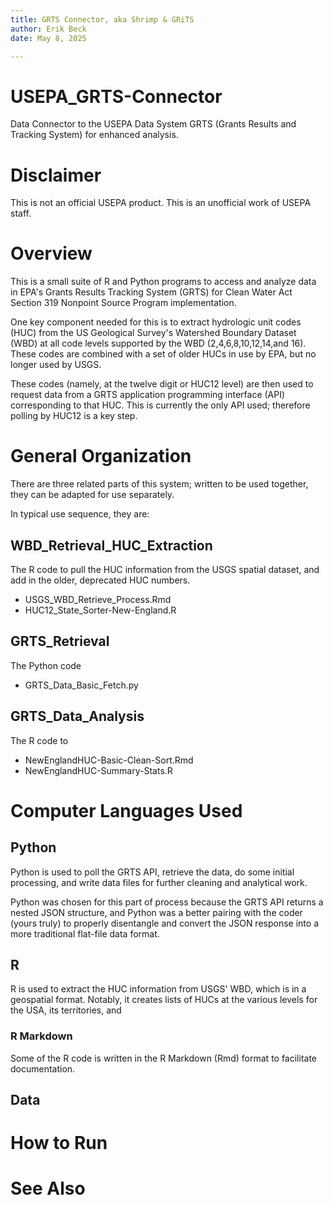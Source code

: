 ```yaml
---
title: GRTS Connector, aka Shrimp & GRiTS
author: Erik Beck
date: May 8, 2025

---
```


# USEPA_GRTS-Connector #
Data Connector to the USEPA Data System GRTS (Grants Results and
Tracking System) for enhanced analysis.

# Disclaimer #
This is not an official USEPA product. This is an unofficial work of
USEPA staff.

# Overview #

This is a small suite of R and Python programs to access and analyze
data in EPA's Grants Results Tracking System (GRTS) for Clean Water
Act Section 319 Nonpoint Source Program implementation. 

One key component needed for this is to extract hydrologic unit codes
(HUC) from the US Geological Survey's Watershed Boundary Dataset (WBD)
at all code levels supported by the WBD (2,4,6,8,10,12,14,and
16). These codes are combined with a set of older HUCs in use by EPA,
but no longer used by USGS.

These codes (namely, at the twelve digit or HUC12 level) are then used
to request data from a GRTS application programming interface (API)
corresponding to that HUC. This is currently the only API used;
therefore polling by HUC12 is a key step.

# General Organization #
There are three related parts of this system; written to be used
together, they can be adapted for use separately.

In typical use sequence, they are:

## WBD_Retrieval_HUC_Extraction ##
The R code to pull the HUC information from the USGS spatial dataset,
and add in the older, deprecated HUC numbers.
* USGS_WBD_Retrieve_Process.Rmd
* HUC12_State_Sorter-New-England.R


## GRTS_Retrieval ##
The Python code
* GRTS_Data_Basic_Fetch.py

## GRTS_Data_Analysis ##
The R code to 
* NewEnglandHUC-Basic-Clean-Sort.Rmd
* NewEnglandHUC-Summary-Stats.R

# Computer Languages Used #

## Python ##
Python is used to poll the GRTS API, retrieve the data, do some
initial processing, and write data files for further cleaning and
analytical work.

Python was chosen for this part of process because the GRTS API
returns a nested JSON structure, and Python was a better pairing with
the coder (yours truly) to properly disentangle and convert the JSON
response into a more traditional flat-file data format. 


## R ##
R is used to extract the HUC information from USGS' WBD, which is in a
geospatial format. Notably, it creates lists of HUCs at the various
levels for the USA, its territories, and

### R Markdown ###
Some of the R code is written in the R Markdown (Rmd) format to
facilitate documentation.

## Data ##

# How to Run #



# See Also #
